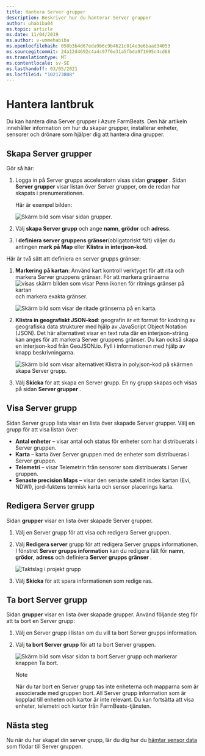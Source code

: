 ```yaml
---
title: Hantera Server grupper
description: Beskriver hur du hanterar Server grupper
author: uhabiba04
ms.topic: article
ms.date: 11/04/2019
ms.author: v-ummehabiba
ms.openlocfilehash: 050b3b4d67eda9b6c9b4621c014e3e6baad34053
ms.sourcegitcommit: 24a12d4692c4a4c97f6e31a5fbda971695c4cd68
ms.translationtype: MT
ms.contentlocale: sv-SE
ms.lasthandoff: 03/05/2021
ms.locfileid: "102173808"
---
```

# <a name="manage-farms"></a>Hantera lantbruk

Du kan hantera dina Server grupper i Azure FarmBeats. Den här artikeln innehåller information om hur du skapar grupper, installerar enheter, sensorer och drönare som hjälper dig att hantera dina grupper.

## <a name="create-farms"></a>Skapa Server grupper

Gör så här:

1. Logga in på Server grupps acceleratorn visas sidan **grupper** .
    Sidan **Server grupper** visar listan över Server grupper, om de redan har skapats i prenumerationen.

    Här är exempel bilden:

    ![Skärm bild som visar sidan grupper.](./media/create-farms-in-azure-farmbeats/create-farm-main-page-1.png)


2. Välj **skapa Server grupp** och ange **namn**, **grödor** och **adress**.
3. I **definiera server gruppens gränser**(obligatoriskt fält) väljer du antingen **mark på Map** eller **Klistra in interjson-kod**.

Här är två sätt att definiera en server grupps gränser:

1. **Markering på kartan**: Använd kart kontroll verktyget för att rita och markera Server gruppens gränser. För att markera gränserna  ![ visas skärm bilden som visar Penn ikonen för ritnings gränser på kartan ](./media/create-farms-in-azure-farmbeats/pencil-icon-1.png) och markera exakta gränser.

    ![Skärm bild som visar de ritade gränserna på en karta.](./media/create-farms-in-azure-farmbeats/create-farm-mark-on-map-1.png)

2. **Klistra in geografiskt JSON-kod**: geografin är ett format för kodning av geografiska data strukturer med hjälp av JavaScript Object Notation (JSON). Det här alternativet visar en text ruta där en interjson-sträng kan anges för att markera Server gruppens gränser. Du kan också skapa en interjson-kod från GeoJSON.io.
Fyll i informationen med hjälp av knapp beskrivningarna.

    ![Skärm bild som visar alternativet Klistra in polyjson-kod på skärmen skapa Server grupp.](./media/create-farms-in-azure-farmbeats/create-new-farm-1.png)

3.  Välj **Skicka** för att skapa en Server grupp. En ny grupp skapas och visas på sidan **Server grupper** .

## <a name="view-farm"></a>Visa Server grupp

Sidan Server grupp lista visar en lista över skapade Server grupper. Välj en grupp för att visa listan över:

 - **Antal enheter** – visar antal och status för enheter som har distribuerats i Server gruppen.
 - **Karta** – karta över Server gruppen med de enheter som distribueras i Server gruppen.
 - **Telemetri** – visar Telemetrin från sensorer som distribuerats i Server gruppen.
 - **Senaste precision Maps** – visar den senaste satellit index kartan (Evi, NDWI), jord-fuktens termisk karta och sensor placerings karta.

## <a name="edit-farm"></a>Redigera Server grupp

Sidan **grupper** visar en lista över skapade Server grupper.

1.  Välj en Server grupp för att visa och redigera Server gruppen.
2.  Välj **Redigera server** grupp för att redigera Server grupps informationen. I fönstret **Server grupps information** kan du redigera fält för **namn**, **grödor**, **adress** och definiera **Server grupps gränser** .

    ![Taktslag i projekt grupp](./media/create-farms-in-azure-farmbeats/edit-farm-1.png)

3. Välj **Skicka** för att spara informationen som redige ras.

## <a name="delete-farm"></a>Ta bort Server grupp

Sidan **grupper** visar en lista över skapade grupper. Använd följande steg för att ta bort en Server grupp:

1.  Välj en Server grupp i listan om du vill ta bort Server grupps information.
2.  Välj **ta bort Server grupp** för att ta bort Server gruppen.

    ![Skärm bild som visar sidan ta bort Server grupp och markerar knappen Ta bort.](./media/create-farms-in-azure-farmbeats/delete-farm-1.png)

    > [!NOTE]
    > När du tar bort en Server grupp tas inte enheterna och mapparna som är associerade med gruppen bort. All Server grupp information som är kopplad till enheten och kartor är inte relevant. Du kan fortsätta att visa enheter, telemetri och kartor från FarmBeats-tjänsten.


## <a name="next-steps"></a>Nästa steg

Nu när du har skapat din server grupp, lär du dig hur du [hämtar sensor data](get-sensor-data-from-sensor-partner.md) som flödar till Server gruppen.
